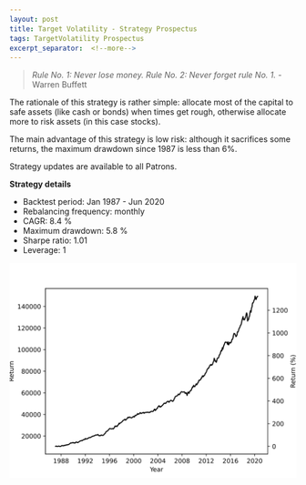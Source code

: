 ```yaml
---
layout: post
title: Target Volatility - Strategy Prospectus
tags: TargetVolatility Prospectus
excerpt_separator:  <!--more-->
---
```


> _Rule No. 1: Never lose money. Rule No. 2: Never forget rule No. 1._ - Warren Buffett

The rationale of this strategy is rather simple: allocate most of the capital to safe assets (like cash or bonds) when times get rough, otherwise allocate more to risk assets (in this case stocks).

The main advantage of this strategy is low risk: although it sacrifices some returns, the maximum drawdown since 1987 is less than 6%.

Strategy updates are available to all Patrons.

**Strategy details**
* Backtest period: Jan 1987 - Jun 2020
* Rebalancing frequency: monthly
* CAGR: 8.4 %
* Maximum drawdown: 5.8 %
* Sharpe ratio: 1.01
* Leverage: 1

![Target Volatility](/images/target_volatility_returns.svg)
